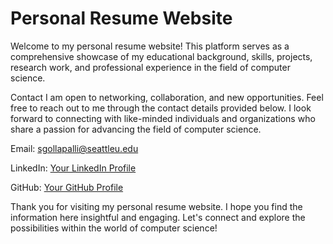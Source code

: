 # Personal Resume Website

Welcome to my personal resume website! This platform serves as a comprehensive showcase of my educational background, skills, projects, research work, and professional experience in the field of computer science.

Contact
I am open to networking, collaboration, and new opportunities. Feel free to reach out to me through the contact details provided below. I look forward to connecting with like-minded individuals and organizations who share a passion for advancing the field of computer science.

Email: sgollapalli@seattleu.edu

LinkedIn: [Your LinkedIn Profile](https://www.linkedin.com/in/anupam-ahi/)

GitHub: [Your GitHub Profile](https://github.com/anupam-ahi)

Thank you for visiting my personal resume website. I hope you find the information here insightful and engaging. Let's connect and explore the possibilities within the world of computer science!

